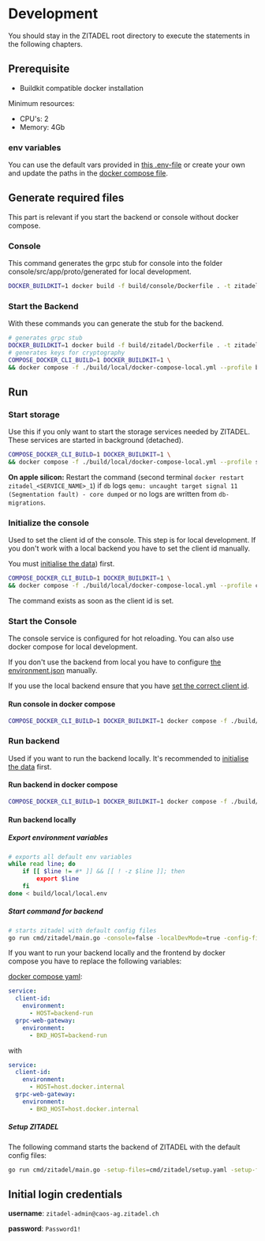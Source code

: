 # Development

You should stay in the ZITADEL root directory to execute the statements in the following chapters.

## Prerequisite

- Buildkit compatible docker installation

Minimum resources:

- CPU's: 2
- Memory: 4Gb

### env variables

You can use the default vars provided in [this .env-file](../build/local/local.env) or create your own and update the paths in the [docker compose file](../build/local/docker-compose-local.yml).

## Generate required files

This part is relevant if you start the backend or console without docker compose.

### Console

This command generates the grpc stub for console into the folder console/src/app/proto/generated for local development.

```bash
DOCKER_BUILDKIT=1 docker build -f build/console/Dockerfile . -t zitadel:gen-fe --target npm-copy -o .
```

### Start the Backend

With these commands you can generate the stub for the backend.

```bash
# generates grpc stub
DOCKER_BUILDKIT=1 docker build -f build/zitadel/Dockerfile . -t zitadel:gen-be --target go-copy -o .
# generates keys for cryptography
COMPOSE_DOCKER_CLI_BUILD=1 DOCKER_BUILDKIT=1 \
&& docker compose -f ./build/local/docker-compose-local.yml --profile backend-stub up --exit-code-from keys
```

## Run

### Start storage

Use this if you only want to start the storage services needed by ZITADEL. These services are started in background (detached).

```bash
COMPOSE_DOCKER_CLI_BUILD=1 DOCKER_BUILDKIT=1 \
&& docker compose -f ./build/local/docker-compose-local.yml --profile storage up -d
```

**On apple silicon:**
Restart the command (second terminal `docker restart zitadel_<SERVICE_NAME>_1`) if `db` logs `qemu: uncaught target signal 11 (Segmentation fault) - core dumped` or no logs are written from `db-migrations`.

### Initialize the console

Used to set the client id of the console. This step is for local development. If you don't work with a local backend you have to set the client id manually.

You must [initialise the data](###-Initialise-data)) first.

```bash
COMPOSE_DOCKER_CLI_BUILD=1 DOCKER_BUILDKIT=1 \
&& docker compose -f ./build/local/docker-compose-local.yml --profile console-stub up --exit-code-from client-id
```

The command exists as soon as the client id is set.

### Start the Console

The console service is configured for hot reloading. You can also use docker compose for local development.

If you don't use the backend from local you have to configure [the environment.json](../build/local/environment.json) manually.

If you use the local backend ensure that you have [set the correct client id](###-Initialise-frontend).

#### Run console in docker compose

```bash
COMPOSE_DOCKER_CLI_BUILD=1 DOCKER_BUILDKIT=1 docker compose -f ./build/local/docker-compose-local.yml --profile frontend up
```

### Run backend

Used if you want to run the backend locally. It's recommended to [initialise the data](###-Initialise-data) first.

#### Run backend in docker compose

```bash
COMPOSE_DOCKER_CLI_BUILD=1 DOCKER_BUILDKIT=1 docker compose -f ./build/local/docker-compose-local.yml --profile storage --profile backend up
```

#### Run backend locally

##### Export environment variables

```bash
# exports all default env variables
while read line; do
    if [[ $line != #* ]] && [[ ! -z $line ]]; then
        export $line
    fi
done < build/local/local.env
```

##### Start command for backend

```bash
# starts zitadel with default config files
go run cmd/zitadel/main.go -console=false -localDevMode=true -config-files=cmd/zitadel/startup.yaml -config-files=cmd/zitadel/system-defaults.yaml -config-files=cmd/zitadel/authz.yaml start
```

If you want to run your backend locally and the frontend by docker compose you have to replace the following variables:

[docker compose yaml](../build/local/docker-compose-local.yml):

```yaml
service:
  client-id:
    environment:
      - HOST=backend-run
  grpc-web-gateway:
    environment:
      - BKD_HOST=backend-run
```

with

```yaml
service:
  client-id:
    environment:
      - HOST=host.docker.internal
  grpc-web-gateway:
    environment:
      - BKD_HOST=host.docker.internal
```

##### Setup ZITADEL

The following command starts the backend of ZITADEL with the default config files:

```bash
go run cmd/zitadel/main.go -setup-files=cmd/zitadel/setup.yaml -setup-files=cmd/zitadel/system-defaults.yaml -setup-files=cmd/zitadel/authz.yaml setup
```

## Initial login credentials

**username**: `zitadel-admin@caos-ag.zitadel.ch`

**password**: `Password1!`
